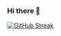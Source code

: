 ### Hi there 👋
[![GitHub Streak](https://streak-stats.demolab.com?user=shree256&theme=gruvbox&hide_border=true)](https://git.io/streak-stats)
<!--
**shree256/shree256** is a ✨ _special_ ✨ repository because its `README.md` (this file) appears on your GitHub profile.

Here are some ideas to get you started:

- 🔭 I’m currently working on ...
- 🌱 I’m currently learning ...
- 👯 I’m looking to collaborate on ...
- 🤔 I’m looking for help with ...
- 💬 Ask me about ...
- 📫 How to reach me: ...
- 😄 Pronouns: ...
- ⚡ Fun fact: ...
-->
